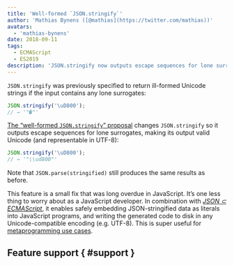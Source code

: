 ```yaml
---
title: 'Well-formed `JSON.stringify`'
author: 'Mathias Bynens ([@mathias](https://twitter.com/mathias))'
avatars:
  - 'mathias-bynens'
date: 2018-09-11
tags:
  - ECMAScript
  - ES2019
description: 'JSON.stringify now outputs escape sequences for lone surrogates, making its output valid Unicode (and representable in UTF-8).'
---
```

`JSON.stringify` was previously specified to return ill-formed Unicode strings if the input contains any lone surrogates:

```js
JSON.stringify('\uD800');
// → '"�"'
```

[The “well-formed `JSON.stringify`” proposal](https://github.com/tc39/proposal-well-formed-stringify) changes `JSON.stringify` so it outputs escape sequences for lone surrogates, making its output valid Unicode (and representable in UTF-8):

```js
JSON.stringify('\uD800');
// → '"\\ud800"'
```

Note that `JSON.parse(stringified)` still produces the same results as before.

This feature is a small fix that was long overdue in JavaScript. It’s one less thing to worry about as a JavaScript developer. In combination with [_JSON ⊂ ECMAScript_](/features/subsume-json), it enables safely embedding JSON-stringified data as literals into JavaScript programs, and writing the generated code to disk in any Unicode-compatible encoding (e.g. UTF-8). This is super useful for [metaprogramming use cases](/features/subsume-json#embedding-json).

## Feature support { #support }

<feature-support chrome="72 /blog/v8-release-72#well-formed-json.stringify"
                 firefox="64"
                 safari="yes"
                 nodejs="12 https://twitter.com/mathias/status/1120700101637353473"
                 babel="no"></feature-support>
